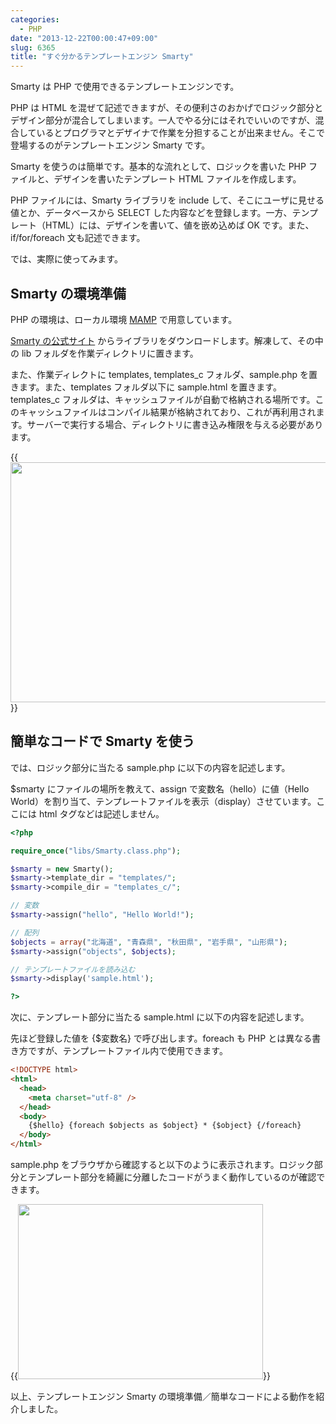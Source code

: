 ```yaml
---
categories:
  - PHP
date: "2013-12-22T00:00:47+09:00"
slug: 6365
title: "すぐ分かるテンプレートエンジン Smarty"
---
```


Smarty は PHP で使用できるテンプレートエンジンです。

PHP は HTML を混ぜて記述できますが、その便利さのおかげでロジック部分とデザイン部分が混合してしまいます。一人でやる分にはそれでいいのですが、混合しているとプログラマとデザイナで作業を分担することが出来ません。そこで登場するのがテンプレートエンジン Smarty です。

Smarty を使うのは簡単です。基本的な流れとして、ロジックを書いた PHP ファイルと、デザインを書いたテンプレート HTML ファイルを作成します。

PHP ファイルには、Smarty ライブラリを include して、そこにユーザに見せる値とか、データベースから SELECT した内容などを登録します。一方、テンプレート（HTML）には、デザインを書いて、値を嵌め込めば OK です。また、if/for/foreach 文も記述できます。

では、実際に使ってみます。

## Smarty の環境準備

PHP の環境は、ローカル環境 [MAMP](http://rakuishi.com/archives/6299/) で用意しています。

[Smarty の公式サイト](http://www.smarty.net/) からライブラリをダウンロードします。解凍して、その中の lib フォルダを作業ディレクトリに置きます。

また、作業ディレクトに templates, templates_c フォルダ、sample.php を置きます。また、templates フォルダ以下に sample.html を置きます。templates_c フォルダは、キャッシュファイルが自動で格納される場所です。このキャッシュファイルはコンパイル結果が格納されており、これが再利用されます。サーバーで実行する場合、ディレクトリに書き込み権限を与える必要があります。

{{<img alt="" src="/images/2013/12/6365_1.png" width="640" height="384">}}

## 簡単なコードで Smarty を使う

では、ロジック部分に当たる sample.php に以下の内容を記述します。

$smarty にファイルの場所を教えて、assign で変数名（hello）に値（Hello World）を割り当て、テンプレートファイルを表示（display）させています。ここには html タグなどは記述しません。

```php
<?php

require_once("libs/Smarty.class.php");

$smarty = new Smarty();
$smarty->template_dir = "templates/";
$smarty->compile_dir = "templates_c/";

// 変数
$smarty->assign("hello", "Hello World!");

// 配列
$objects = array("北海道", "青森県", "秋田県", "岩手県", "山形県");
$smarty->assign("objects", $objects);

// テンプレートファイルを読み込む
$smarty->display('sample.html');

?>
```

次に、テンプレート部分に当たる sample.html に以下の内容を記述します。

先ほど登録した値を {$変数名} で呼び出します。foreach も PHP とは異なる書き方ですが、テンプレートファイル内で使用できます。

```html
<!DOCTYPE html>
<html>
  <head>
    <meta charset="utf-8" />
  </head>
  <body>
    {$hello} {foreach $objects as $object} * {$object} {/foreach}
  </body>
</html>
```

sample.php をブラウザから確認すると以下のように表示されます。ロジック部分とテンプレート部分を綺麗に分離したコードがうまく動作しているのが確認できます。

{{<img alt="" src="/images/2013/12/6365_2.png" width="392" height="280">}}

以上、テンプレートエンジン Smarty の環境準備／簡単なコードによる動作を紹介しました。
